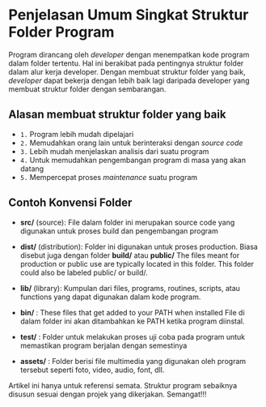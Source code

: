 
<!-- from -->
<!-- https://medium.com/@deshayk/programming-101-file-structures-2e4699ac0fc2 -->
<!-- https://mitcommlab.mit.edu/broad/commkit/file-structure/ -->

# Penjelasan Umum Singkat Struktur Folder Program

Program dirancang oleh _developer_ dengan menempatkan kode program dalam folder tertentu. Hal ini berakibat pada pentingnya struktur folder dalam alur kerja developer. Dengan membuat struktur folder yang baik, _developer_ dapat bekerja dengan lebih baik lagi daripada developer yang membuat struktur folder dengan sembarangan.

## Alasan membuat struktur folder yang baik

* `1.` Program lebih mudah dipelajari
* `2.` Memudahkan orang lain untuk berinteraksi dengan _source code_
* `3.` Lebih mudah menjelaskan analisis dari suatu program
* `4.` Untuk memudahkan pengembangan program di masa yang akan datang
* `5.` Mempercepat proses _maintenance_ suatu program

## Contoh Konvensi Folder

* **src/** (source): File dalam folder ini merupakan source code yang digunakan untuk proses build dan pengembangan program

* **dist/** (distribution): Folder ini digunakan untuk proses production. Biasa disebut juga dengan folder **build/** atau **public/** The files meant for production or public use are typically located in this folder. This folder could also be labeled public/ or build/.
* **lib/** (library): Kumpulan dari files, programs, routines, scripts, atau functions yang dapat digunakan dalam kode program.
* **bin/** : These files that get added to your PATH when installed File di dalam folder ini akan ditambahkan ke PATH ketika program diinstal.
* **test/** : Folder untuk melakukan proses uji coba pada program untuk memastikan program berjalan dengan semestinya
* **assets/** : Folder berisi file multimedia yang digunakan oleh program tersebut seperti foto, video, audio, font, dll.

Artikel ini hanya untuk referensi semata. Struktur program sebaiknya disusun sesuai dengan projek yang dikerjakan. Semangat!!!
